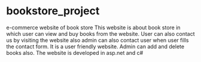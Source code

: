 # bookstore_project
e-commerce website of book store 
This website is about book store in which user can view and buy books from the website. 
User can also contact us by visiting the website also admin can also contact user when user fills the contact form. 
It is a user friendly website. 
Admin can add and delete books also.
The website is developed in asp.net and c#
 
